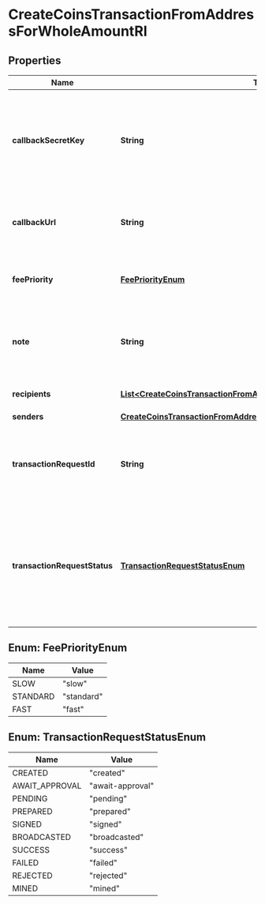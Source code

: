 

# CreateCoinsTransactionFromAddressForWholeAmountRI


## Properties

Name | Type | Description | Notes
------------ | ------------- | ------------- | -------------
**callbackSecretKey** | **String** | Represents the Secret Key value provided by the customer. This field is used for security purposes during the callback notification, in order to prove the sender of the callback as Crypto APIs. For more information please see our [Documentation](https://developers.cryptoapis.io/technical-documentation/general-information/callbacks#callback-security). |  [optional]
**callbackUrl** | **String** | Represents the URL that is set by the customer where the callback will be received at. The callback notification will be received only if and when the event occurs. |  [optional]
**feePriority** | [**FeePriorityEnum**](#FeePriorityEnum) | Represents the fee priority of the automation, whether it is \&quot;slow\&quot;, \&quot;standard\&quot; or \&quot;fast\&quot;. | 
**note** | **String** | Represents an optional note to add a free text in, explaining or providing additional detail on the transaction request.Optional Transaction note with additional details |  [optional]
**recipients** | [**List&lt;CreateCoinsTransactionFromAddressForWholeAmountRIRecipients&gt;**](CreateCoinsTransactionFromAddressForWholeAmountRIRecipients.md) | Defines the destination for the transaction, i.e. the recipient(s). | 
**senders** | [**CreateCoinsTransactionFromAddressForWholeAmountRISenders**](CreateCoinsTransactionFromAddressForWholeAmountRISenders.md) |  | 
**transactionRequestId** | **String** | Represents a unique identifier of the transaction request (the request sent to make a transaction), which helps in identifying which callback and which &#x60;referenceId&#x60; concern that specific transaction request. | 
**transactionRequestStatus** | [**TransactionRequestStatusEnum**](#TransactionRequestStatusEnum) | Defines the status of the transaction, e.g. \&quot;created, \&quot;await_approval\&quot;, \&quot;pending\&quot;, \&quot;prepared\&quot;, \&quot;signed\&quot;, \&quot;broadcasted\&quot;, \&quot;success\&quot;, \&quot;failed\&quot;, \&quot;rejected\&quot;, mined\&quot;. | 



## Enum: FeePriorityEnum

Name | Value
---- | -----
SLOW | &quot;slow&quot;
STANDARD | &quot;standard&quot;
FAST | &quot;fast&quot;



## Enum: TransactionRequestStatusEnum

Name | Value
---- | -----
CREATED | &quot;created&quot;
AWAIT_APPROVAL | &quot;await-approval&quot;
PENDING | &quot;pending&quot;
PREPARED | &quot;prepared&quot;
SIGNED | &quot;signed&quot;
BROADCASTED | &quot;broadcasted&quot;
SUCCESS | &quot;success&quot;
FAILED | &quot;failed&quot;
REJECTED | &quot;rejected&quot;
MINED | &quot;mined&quot;




